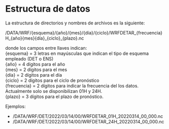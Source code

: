 # Estructura de datos

La estructura de directorios y nombres de archivos es la siguiente: 

/DATA/WRF/{esquema}/{año}/{mes}/{día}/{ciclo}/WRFDETAR_{frecuencia}H_{año}{mes}{día}\_{ciclo}_{plazo}.nc

donde los campos entre llaves indican: <br />
{esquema} = 3 letras en mayúsculas que indican el tipo de esquema empleado (DET o ENS) <br />
{año} = 4 dígitos para el año <br />
{mes} = 2 dígitos para el mes <br />
{día} = 2 dígitos para el día <br />
{ciclo} = 2 dígitos para el ciclo de pronóstico <br />
{frecuencia} = 2 dígitos para indicar la frecuencia del los datos. Actualmente solo se disponibilizan 01H y 24H. <br />
{plazo} = 3 dígitos para el plazo de pronóstico.

Ejemplos:
* /DATA/WRF/DET/2022/03/14/00/WRFDETAR_01H_20220314_00_000.nc
* /DATA/WRF/DET/2022/03/14/00/WRFDETAR_24H_20220314_00_000.nc
